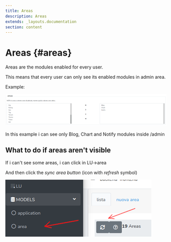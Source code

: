 ```yaml
---
title: Areas
description: Areas
extends: _layouts.documentation
section: content
---
```


# Areas {#areas}

Areas are the modules enabled for every user.

This means that every user can only see its enabled modules in admin area.

Example:

![Enabled Areas](/assets/images/enabled_areas.png)

In this example i can see only Blog, Chart and Notify modules inside /admin

## What to do if areas aren't visible

If i can't see some areas, i can click in LU->area

And then click the *sync area button* (icon with *refresh* symbol)

![Sync Areas](/assets/images/sync_areas_button.png)